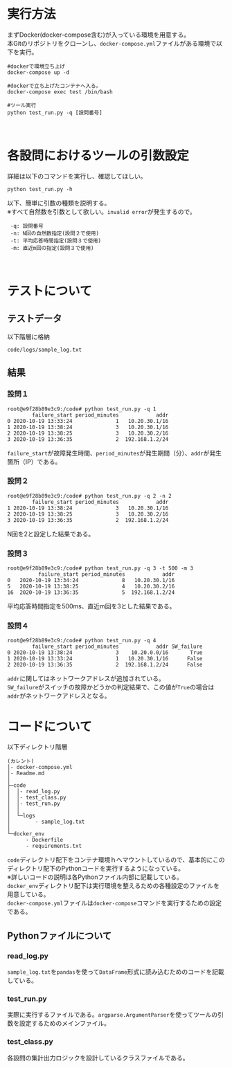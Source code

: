 # 実行方法
まずDocker(docker-compose含む)が入っている環境を用意する。<br/>
本Gitのリポジトリをクローンし、`docker-compose.yml`ファイルがある環境で以下を実行。
```
#dockerで環境立ち上げ
docker-compose up -d

#dockerで立ち上げたコンテナへ入る。
docker-compose exec test /bin/bash

#ツール実行
python test_run.py -q [設問番号] 
```
<br/>

# 各設問におけるツールの引数設定
詳細は以下のコマンドを実行し、確認してほしい。
```
python test_run.py -h
```

以下、簡単に引数の種類を説明する。<br/>
※すべて自然数を引数として欲しい。`invalid error`が発生するので。
```
 -q: 設問番号
 -n: N回の自然数指定(設問２で使用)
 -t: 平均応答時間指定(設問３で使用)
 -m: 直近m回の指定(設問３で使用)
```
<br/>

# テストについて
## テストデータ
以下階層に格納
```
code/logs/sample_log.txt
```
## 結果
### 設問１
```
root@e9f28b89e3c9:/code# python test_run.py -q 1
        failure_start period_minutes            addr
0 2020-10-19 13:33:24              1   10.20.30.1/16
1 2020-10-19 13:38:24              3   10.20.30.1/16
2 2020-10-19 13:38:25              3   10.20.30.2/16
3 2020-10-19 13:36:35              2  192.168.1.2/24
```
`failure_start`が故障発生時間、`period_minutes`が発生期間（分）、`addr`が発生箇所（IP）である。

### 設問２
```
root@e9f28b89e3c9:/code# python test_run.py -q 2 -n 2
        failure_start period_minutes            addr
1 2020-10-19 13:38:24              3   10.20.30.1/16
2 2020-10-19 13:38:25              3   10.20.30.2/16
3 2020-10-19 13:36:35              2  192.168.1.2/24
```
N回を2と設定した結果である。

### 設問３
```
root@e9f28b89e3c9:/code# python test_run.py -q 3 -t 500 -m 3
          failure_start period_minutes            addr
0   2020-10-19 13:34:24              8   10.20.30.1/16
5   2020-10-19 13:38:25              4   10.20.30.2/16
16  2020-10-19 13:36:35              5  192.168.1.2/24
```
平均応答時間指定を500ms、直近m回を3とした結果である。

### 設問４
```
root@e9f28b89e3c9:/code# python test_run.py -q 4
        failure_start period_minutes            addr SW_failure
0 2020-10-19 13:38:24              3    10.20.0.0/16       True
1 2020-10-19 13:33:24              1   10.20.30.1/16      False
2 2020-10-19 13:36:35              2  192.168.1.2/24      False
```
`addr`に関してはネットワークアドレスが追加されている。<br/>
`SW_failure`がスイッチの故障かどうかの判定結果で、この値が`True`の場合は`addr`がネットワークアドレスとなる。
<br/>

# コードについて
以下ディレクトリ階層

```
(カレント)
│- docker-compose.yml
│- Readme.md
│
├─code
│  │- read_log.py
│  │- test_class.py
│  │- test_run.py
│  │
│  └─logs
│        - sample_log.txt
│
└─docker_env
      - Dockerfile
      - requirements.txt
```

`code`ディレクトリ配下をコンテナ環境ｈへマウントしているので、基本的にこのディレクトリ配下のPythonコードを実行するようになっている。<br/>
※詳しいコードの説明は各Pythonファイル内部に記載している。<br/>
`docker_env`ディレクトリ配下は実行環境を整えるための各種設定のファイルを用意している。<br/>
`docker-compose.yml`ファイルは`docker-compose`コマンドを実行するための設定である。

## Pythonファイルについて
### read_log.py
`sample_log.txt`を`pandas`を使って`DataFrame`形式に読み込むためのコードを記載している。
### test_run.py
実際に実行するファイルである。`argparse.ArgumentParser`を使ってツールの引数を設定するためのメインファイル。
### test_class.py
各設問の集計出力ロジックを設計しているクラスファイルである。